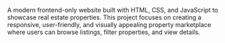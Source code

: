 A modern frontend-only website built with HTML, CSS, and JavaScript to showcase real estate properties.
This project focuses on creating a responsive, user-friendly, and visually appealing property marketplace where users can browse listings, filter properties, and view details.
